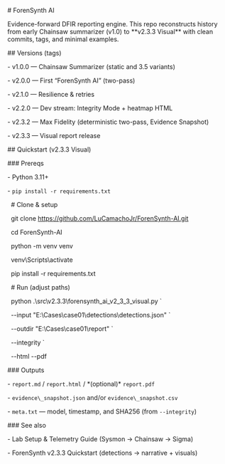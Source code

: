 \# ForenSynth AI

Evidence-forward DFIR reporting engine. This repo reconstructs history from early Chainsaw summarizer (v1.0) to \*\*v2.3.3 Visual\*\* with clean commits, tags, and minimal examples.



\## Versions (tags)

\- v1.0.0 — Chainsaw Summarizer (static and 3.5 variants)

\- v2.0.0 — First “ForenSynth AI” (two-pass)

\- v2.1.0 — Resilience \& retries

\- v2.2.0 — Dev stream: Integrity Mode + heatmap HTML

\- v2.3.2 — Max Fidelity (deterministic two-pass, Evidence Snapshot)

\- v2.3.3 — Visual report release



\## Quickstart (v2.3.3 Visual)



\### Prereqs

\- Python 3.11+

\- `pip install -r requirements.txt`



&nbsp;   # Clone \& setup

&nbsp;   git clone https://github.com/LuCamachoJr/ForenSynth-AI.git

&nbsp;   cd ForenSynth-AI

&nbsp;   python -m venv venv

&nbsp;   venv\\Scripts\\activate

&nbsp;   pip install -r requirements.txt



&nbsp;   # Run (adjust paths)

&nbsp;   python .\\src\\v2.3.3\\forensynth\_ai\_v2\_3\_3\_visual.py `

&nbsp;     --input "E:\\Cases\\case01\\detections\\detections.json" `

&nbsp;     --outdir "E:\\Cases\\case01\\report" `

&nbsp;     --integrity `

&nbsp;     --html --pdf



\### Outputs

\- `report.md` / `report.html` / \*(optional)\* `report.pdf`

\- `evidence\_snapshot.json` and/or `evidence\_snapshot.csv`

\- `meta.txt` — model, timestamp, and SHA256 (from `--integrity`)



\### See also

\- Lab Setup \& Telemetry Guide (Sysmon → Chainsaw → Sigma)

\- ForenSynth v2.3.3 Quickstart (detections → narrative + visuals)



